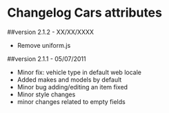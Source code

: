 Changelog Cars attributes
===============================

##version 2.1.2 - XX/XX/XXXX

* Remove uniform.js

##version 2.1.1 - 05/07/2011

* Minor fix: vehicle type in default web locale
* Added makes and models by default
* Minor bug adding/editing an item fixed
* Minor style changes
* minor changes related to empty fields

